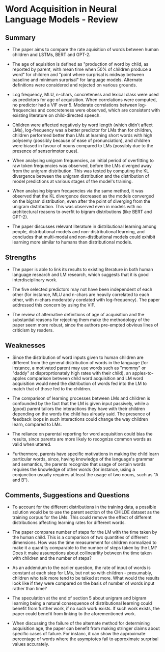 # Word Acquisition in Neural Language Models - Review

## Summary

- The paper aims to compare the rate aquisition of words between human children and LSTMs, BERT and GPT-2.

- The age of aquisition is defined as "production of word by child, as reported by parent, with mean time when 50% of children produce a word" for children and "point where surprisal is midway between baseline and minimum surprisal" for language models. Alternate definitions were considered and rejected on various grounds.

- Log frequency, MLU, n-chars, concreteness and lexical class were used as predictors for age of acquisition. When correlations were computed, no predictor had a VIF over 5. Moderate correlations between log-frequencies and concreteness were observed, which are consistent with existing literature on child-directed speech.

- Children were affected negatively by word length (which didn't affect LMs), log-frequency was a better predictor for LMs than for children, children performed better than LMs at learning short words with high polysemy (possibly because of ease of pronunciation), and children were biased in favour of nouns compared to LMs (possibly due to the presence of sensorimotor cues).

- When analysing unigram frequencies, an initial period of overfitting to raw token frequencies was observed, before the LMs diverged away from the unigram distribution. This was tested by computing the KL divergence between the unigram distribution and the distribution of model predictions at various stages of the model's training.

- When analysing bigram frequencies via the same method, it was observed that the KL divergence decreased as the models converged on the bigram distribution, even after the point of diverging from the unigram distribution. This was observed even in models with no architectural reasons to overfit to bigram distributions (like BERT and GPT-2).

- The paper discusses relevant literature in distributional learning among people, distributional models and non-distributional learning, and concludes that multi-modal and non-distibutional models could exhibit learning more similar to humans than distributional models.

## Strengths

- The paper is able to link its results to existing literature in both human language research and LM research, which suggests that it is good interdisciplinary work.

- The five selected predictors may not have been independent of each other (for instance, MLU and n-chars are heavily correlated to each other, with n-chars moderately corelated with log-frequency). The paper addressed this concern by using the VIF.

- The review of alternative definitions of age of acquisition and the substantial reasons for rejecting them make the methodology of the paper seem more robust, since the authors pre-empted obvious lines of criticism by readers.


## Weaknesses

- Since the distribution of word inputs given to human children are different from the general distribution of words in the language (for instance, a motivated parent may use words such as "mommy" or "daddy" at disproprtionately high rates with their child), an apples-to-apples comparison between child word acquisition and LM word acquisition would need the distribution of words fed into the LM to match that of those fed to the children.

- The comparison of learning processes between LMs and children is confounded by the fact that the LM is given input passively, while a (good) parent tailors the interactions they have with their children depending on the words the child has already said. The presence of feedback loops in such interactions could change the way children learn, compared to LMs.

- The reliance on parental reporting for word acquisition could bias the results, since parents are more likely to recognize common words as valid when uttered. 

- Furthermore, parents have specific motivations in making the child learn particular words, since, having knowledge of the language's grammar and semantics, the parents recognize that usage of certain words requires the knowledge of other words (for instance, using a conjunction usually requires at least the usage of two nouns, such as "A and B").

## Comments, Suggestions and Questions

- To account for the different distributions in the training data, a possible solution would be to use the parent section of the CHILDE dataset as the training corpus for the LMs. This could remove the effect of different distributions affecting learning rates for different words.

- The paper compares number of steps for the LM with the time taken by the human child. This is a comparison of two quantities of different dimensions. How was the time measurement for children normalized to make it a quantity comparable to the number of steps taken by the LM? Does it make assumptions about collinearlity between the time taken with children and the number of steps?

- As an addendum to the earlier question, the rate of input of words is constant at each step for LMs, but not so with children - presumably, children who talk more tend to be talked at more. What would the results look like if they were compared on the basis of number of words input rather than time?

- The speculation at the end of section 5 about unigram and bigram learning being a natural consequence of distributional learning could benefit from further work, if no such work exists. If such work exists, the paper could benefit from linking to the aforementioned work.

- When discussing the failure of the alternate method for determining acquisition age, the paper can benefit from making stringer claims about specific cases of failure. For instanc, it can show the approximate percentage of words where the asymptotes fail to approximate surprisal values accurately.